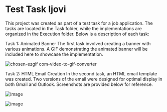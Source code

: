 # Test Task Ijovi

This project was created as part of a test task for a job application. The tasks are located in the Task folder, while the implementations are organized in the Execution folder. Below is a description of each task:

Task 1: Animated Banner
The first task involved creating a banner with various animations. A GIF demonstrating the animated banner will be included here to showcase the implementation.


![chosen-ezgif com-video-to-gif-converter](https://github.com/user-attachments/assets/85cda186-76d1-45cf-8c87-234f44df3c6c)


Task 2: HTML Email Creation
In the second task, an HTML email template was created. 
Two versions of the email were designed for optimal display in both Gmail and Outlook. Screenshots are provided below for reference.


![image](https://github.com/user-attachments/assets/c6801a2a-8c10-451b-8aa2-29456114be92)


![image](https://github.com/user-attachments/assets/547d4896-1e49-4db7-93c6-7e6c0da0df27)
